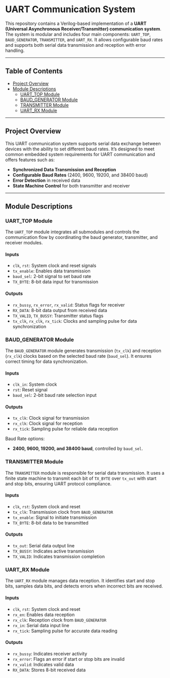 # UART Communication System

This repository contains a Verilog-based implementation of a **UART (Universal Asynchronous Receiver/Transmitter) communication system**. The system is modular and includes four main components: `UART_TOP`, `BAUD_GENERATOR`, `TRANSMITTER`, and `UART_RX`. It allows configurable baud rates and supports both serial data transmission and reception with error handling.

---

## Table of Contents
- [Project Overview](#project-overview)
- [Module Descriptions](#module-descriptions)
  - [UART_TOP Module](#uart_top-module)
  - [BAUD_GENERATOR Module](#baud_generator-module)
  - [TRANSMITTER Module](#transmitter-module)
  - [UART_RX Module](#uart_rx-module)

---

## Project Overview

This UART communication system supports serial data exchange between devices with the ability to set different baud rates. It’s designed to meet common embedded system requirements for UART communication and offers features such as:
- **Synchronized Data Transmission and Reception**
- **Configurable Baud Rates** (2400, 9600, 19200, and 38400 baud)
- **Error Detection** in received data
- **State Machine Control** for both transmitter and receiver

---

## Module Descriptions

### UART_TOP Module

The `UART_TOP` module integrates all submodules and controls the communication flow by coordinating the baud generator, transmitter, and receiver modules.

#### Inputs
- `clk`, `rst`: System clock and reset signals
- `tx_enable`: Enables data transmission
- `baud_sel`: 2-bit signal to set baud rate
- `TX_BYTE`: 8-bit data input for transmission

#### Outputs
- `rx_bussy`, `rx_error`, `rx_valid`: Status flags for receiver
- `RX_DATA`: 8-bit data output from received data
- `TX_VALID`, `TX_BUSSY`: Transmitter status flags
- `tx_clk`, `rx_clk`, `rx_tick`: Clocks and sampling pulse for data synchronization

### BAUD_GENERATOR Module

The `BAUD_GENERATOR` module generates transmission (`tx_clk`) and reception (`rx_clk`) clocks based on the selected baud rate (`baud_sel`). It ensures correct timing for data synchronization.

#### Inputs
- `clk_in`: System clock
- `rst`: Reset signal
- `baud_sel`: 2-bit baud rate selection input

#### Outputs
- `tx_clk`: Clock signal for transmission
- `rx_clk`: Clock signal for reception
- `rx_tick`: Sampling pulse for reliable data reception

Baud Rate options:
- **2400, 9600, 19200, and 38400 baud**, controlled by `baud_sel`.

### TRANSMITTER Module

The `TRANSMITTER` module is responsible for serial data transmission. It uses a finite state machine to transmit each bit of `TX_BYTE` over `tx_out` with start and stop bits, ensuring UART protocol compliance.

#### Inputs
- `clk`, `rst`: System clock and reset
- `tx_clk`: Transmission clock from `BAUD_GENERATOR`
- `tx_enable`: Signal to initiate transmission
- `TX_BYTE`: 8-bit data to be transmitted

#### Outputs
- `tx_out`: Serial data output line
- `TX_BUSSY`: Indicates active transmission
- `TX_VALID`: Indicates transmission completion

### UART_RX Module

The `UART_RX` module manages data reception. It identifies start and stop bits, samples data bits, and detects errors when incorrect bits are received.

#### Inputs
- `clk`, `rst`: System clock and reset
- `rx_en`: Enables data reception
- `rx_clk`: Reception clock from `BAUD_GENERATOR`
- `rx_in`: Serial data input line
- `rx_tick`: Sampling pulse for accurate data reading

#### Outputs
- `rx_bussy`: Indicates receiver activity
- `rx_error`: Flags an error if start or stop bits are invalid
- `rx_valid`: Indicates valid data
- `RX_DATA`: Stores 8-bit received data
